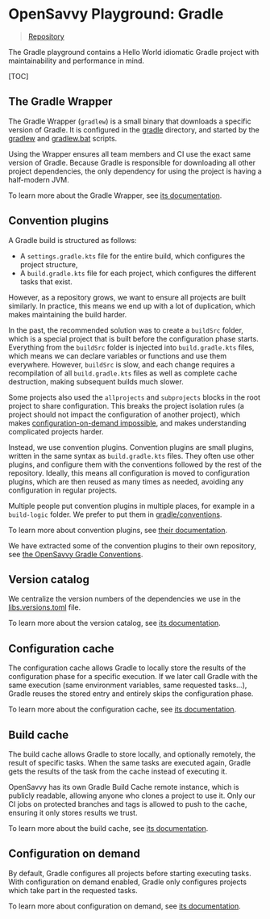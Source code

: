 # OpenSavvy Playground: Gradle

> [Repository](https://gitlab.com/opensavvy/playgrounds/gradle)

The Gradle playground contains a Hello World idiomatic Gradle project with maintainability and performance in mind.

[TOC]

## The Gradle Wrapper

The Gradle Wrapper (`gradlew`) is a small binary that downloads a specific version of Gradle.
It is configured in the [gradle](../../gradle/wrapper) directory, and started by the [gradlew](../../gradlew) and [gradlew.bat](../../gradlew.bat) scripts.

Using the Wrapper ensures all team members and CI use the exact same version of Gradle.
Because Gradle is responsible for downloading all other project dependencies, the only dependency for using the project is having a half-modern JVM.

To learn more about the Gradle Wrapper, see [its documentation](https://docs.gradle.org/current/userguide/gradle_wrapper.html).

## Convention plugins

A Gradle build is structured as follows:
- A `settings.gradle.kts` file for the entire build, which configures the project structure,
- A `build.gradle.kts` file for each project, which configures the different tasks that exist.

However, as a repository grows, we want to ensure all projects are built similarly. In practice, this means we end up with a lot of duplication, which makes maintaining the build harder.

In the past, the recommended solution was to create a `buildSrc` folder, which is a special project that is built before the configuration phase starts. Everything from the `buildSrc` folder is injected into `build.gradle.kts` files, which means we can declare variables or functions and use them everywhere. However, `buildSrc` is slow, and each change requires a recompilation of all `build.gradle.kts` files as well as complete cache destruction, making subsequent builds much slower.

Some projects also used the `allprojects` and `subprojects` blocks in the root project to share configuration. This breaks the project isolation rules (a project should not impact the configuration of another project), which makes [configuration-on-demand impossible](https://docs.gradle.org/current/userguide/multi_project_configuration_and_execution.html#sec:configuration_on_demand), and makes understanding complicated projects harder.

Instead, we use convention plugins. Convention plugins are small plugins, written in the same syntax as `build.gradle.kts` files. They often use other plugins, and configure them with the conventions followed by the rest of the repository. Ideally, this means all configuration is moved to configuration plugins, which are then reused as many times as needed, avoiding any configuration in regular projects.

Multiple people put convention plugins in multiple places, for example in a `build-logic` folder. We prefer to put them in [gradle/conventions](../../gradle/conventions).

To learn more about convention plugins, see [their documentation](https://docs.gradle.org/current/userguide/custom_plugins.html#sec:precompiled_plugins).

We have extracted some of the convention plugins to their own repository, see [the OpenSavvy Gradle Conventions](https://gitlab.com/opensavvy/automation/gradle-conventions).

## Version catalog

We centralize the version numbers of the dependencies we use in the [libs.versions.toml](../../gradle/libs.versions.toml) file.

To learn more about the version catalog, see [its documentation](https://docs.gradle.org/current/userguide/platforms.html).

## Configuration cache

The configuration cache allows Gradle to locally store the results of the configuration phase for a specific execution.
If we later call Gradle with the same execution (same environment variables, same requested tasks…), Gradle reuses the stored entry and entirely skips the configuration phase.

To learn more about the configuration cache, see [its documentation](https://docs.gradle.org/current/userguide/configuration_cache.html).

## Build cache

The build cache allows Gradle to store locally, and optionally remotely, the result of specific tasks. When the same tasks are executed again, Gradle gets the results of the task from the cache instead of executing it.

OpenSavvy has its own Gradle Build Cache remote instance, which is publicly readable, allowing anyone who clones a project to use it. Only our CI jobs on protected branches and tags is allowed to push to the cache, ensuring it only stores results we trust.

To learn more about the build cache, see [its documentation](https://docs.gradle.org/current/userguide/build_cache.html).

## Configuration on demand

By default, Gradle configures all projects before starting executing tasks. With configuration on demand enabled, Gradle only configures projects which take part in the requested tasks.

To learn more about configuration on demand, see [its documentation](https://docs.gradle.org/current/userguide/multi_project_configuration_and_execution.html#sec:configuration_on_demand).
